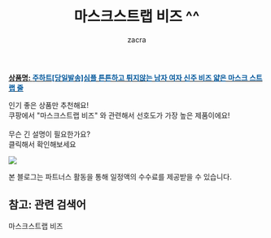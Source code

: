 ﻿---
layout: post
title:  "마스크스트랩 비즈 ^^"
author: zacra
categories: [ 아이템 ]
tags: [마스크스트랩 비즈]
image: https://static.coupangcdn.com/image/vendor_inventory/e887/95fa0a66d1bc70e8d300e5cd2eb920cfa9a1193e8cb12dff2cac153d4c1c.jpg 
description: "쿠팡에서 마스크스트랩 비즈 관련 키워드로 가장 고객 선호도가 높은 제품이랍니다."
rating: 4.5
---

<a href="https://link.coupang.com/re/AFFSDP?lptag=AF8407795&pageKey=1965146845&itemId=3341394408&vendorItemId=74058334506&traceid=V0-153-ac6b767492cba066"><b>상품명: <font color='#01579B'>주하트[당일발송]심플 튼튼하고 튀지않는 남자 여자 신주 비즈 얇은 마스크 스트랩 줄</font></b></a>

인기 좋은 상품만 추천해요!<br/>
쿠팡에서 "마스크스트랩 비즈" 와 관련해서 선호도가 가장 높은 제품이에요!<br/><br/>
무슨 긴 설명이 필요한가요?  
클릭해서 확인해보세요


<a href="https://link.coupang.com/re/AFFSDP?lptag=AF8407795&pageKey=1965146845&itemId=3341394408&vendorItemId=74058334506&traceid=V0-153-ac6b767492cba066"><img src="https://thumbnail10.coupangcdn.com/thumbnails/remote/q89/image/vendor_inventory/279d/7ff2e3cf679c9531737e143dfed28ac672edbe0d1f3f38ed0ecec4ea3b77.png"></a> 

본 블로그는 파트너스 활동을 통해 일정액의 수수료를 제공받을 수 있습니다.

## 참고: 관련 검색어    
마스크스트랩 비즈